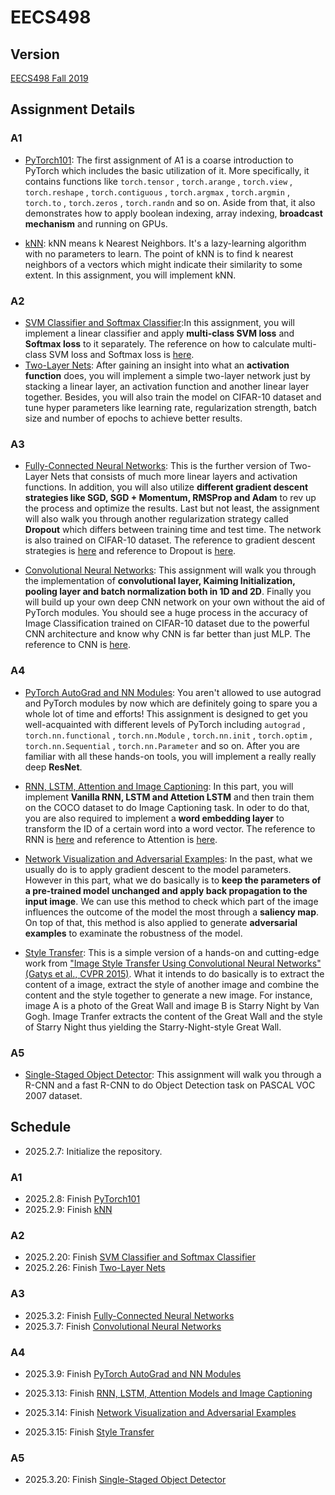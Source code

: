 # EECS498

## Version

[EECS498 Fall 2019](https://web.eecs.umich.edu/~justincj/teaching/eecs498/FA2019)

## Assignment Details

### A1

- [PyTorch101](Assignments/A1/pytorch101.ipynb): The first assignment of A1 is a coarse introduction to PyTorch which includes the basic utilization of it. More specifically, it contains functions like `torch.tensor` , `torch.arange` , `torch.view` , `torch.reshape` , `torch.contiguous` , `torch.argmax` , `torch.argmin` , `torch.to` , `torch.zeros` , `torch.randn` and so on. Aside from that, it also demonstrates how to apply boolean indexing, array indexing, **broadcast mechanism** and running on GPUs.

- [kNN](Assignments/A1/kNN.ipynb): kNN means k Nearest Neighbors. It's a lazy-learning algorithm with no parameters to learn. The point of kNN is to find k nearest neighbors of a vectors which might indicate their similarity to some extent. In this assignment, you will implement kNN.

### A2

- [SVM Classifier and Softmax Classifier](Assignments/A2/linear_classifier.ipynb):In this assignment, you will implement a linear classifier and apply **multi-class SVM loss** and **Softmax loss** to it separately. The reference on how to calculate multi-class SVM loss and Softmax loss is [here](Notes/005LinearClassifier).
- [Two-Layer Nets](Assignments/A2/two_layer_net.ipynb): After gaining an insight into what an **activation function** does, you will implement a simple two-layer network just by stacking a linear layer, an activation function and another linear layer together. Besides, you will also train the model on CIFAR-10 dataset and tune hyper parameters like learning rate, regularization strength, batch size and number of epochs to achieve better results.

### A3

- [Fully-Connected Neural Networks](Assignments/A3/fully_connected_networks.ipynb): This is the further version of Two-Layer Nets that consists of much more linear layers and activation functions. In addition, you will also utilize **different gradient descent strategies like SGD, SGD + Momentum, RMSProp and Adam** to rev up the process and optimize the results. Last but not least, the assignment will also walk you through another regularization strategy called **Dropout** which differs between training time and test time. The network is also trained on CIFAR-10 dataset. The reference to gradient descent strategies is [here](Notes/006optimization.md) and reference to Dropout is [here](Notes/010ConvolutionalNeuralNetworks.md#Dropout).

- [Convolutional Neural Networks](Assignments/A3/convolutional_networks.ipynb): This assignment will walk you through the implementation of **convolutional layer, Kaiming Initialization, pooling layer and batch normalization both in 1D and 2D**. Finally you will build up your own deep CNN network on your own without the aid of PyTorch modules. You should see a huge process in the accuracy of Image Classification trained on CIFAR-10 dataset due to the powerful CNN architecture and know why CNN is far better than just MLP. The reference to CNN is [here](Notes/010ConvolutionalNeuralNetworks.md).

### A4

- [PyTorch AutoGrad and NN Modules](Assignments/A4/pytorch_autograd_and_nn.ipynb): You aren't allowed to use autograd and PyTorch modules by now which are definitely going to spare you a whole lot of time and efforts! This assignment is designed to get you well-acquainted with different levels of PyTorch including `autograd` , `torch.nn.functional` , `torch.nn.Module` , `torch.nn.init` , `torch.optim` , `torch.nn.Sequential` , `torch.nn.Parameter` and so on. After you are familiar with all these hands-on tools, you will implement a really really deep **ResNet**.
- [RNN, LSTM, Attention and Image Captioning](Assignments/A4/rnn_lstm_attention_captioning.ipynb): In this part, you will implement **Vanilla RNN, LSTM and Attetion LSTM** and then train them on the COCO dataset to do Image Captioning task. In oder to do that, you are also required to implement a **word embedding layer** to transform the ID of a certain word into a word vector. The reference to RNN is [here](Notes/013RecurrentNeuralNetworks.md) and reference to Attention is [here](Notes/014Attention.md).

- [Network Visualization and Adversarial Examples](Assignments/A4/network_visualization.ipynb): In the past, what we usually do is to apply gradient descent to the model parameters. However in this part, what we do basically is to **keep the parameters of a pre-trained model unchanged and apply back propagation to the input image**. We can use this method to check which part of the image influences the outcome of the model the most through a **saliency map**. On top of that, this method is also applied to generate **adversarial examples** to examinate the robustness of the model.
- [Style Transfer](Assignments/A4/style_transfer.ipynb): This is a simple version of a hands-on and cutting-edge work from ["Image Style Transfer Using Convolutional Neural Networks" (Gatys et al., CVPR 2015)](https://www.cv-foundation.org/openaccess/content_cvpr_2016/papers/Gatys_Image_Style_Transfer_CVPR_2016_paper.pdf). What it intends to do basically is to extract the content of a image, extract the style of another image and combine the content and the style together to generate a new image. For instance, image A is a photo of the Great Wall and image B is Starry Night by Van Gogh. Image Tranfer extracts the content of the Great Wall and the style of Starry Night thus yielding the Starry-Night-style Great Wall.

### A5

- [Single-Staged Object Detector](Assignments/A5/single_stage_detector_yolo.ipynb): This assignment will walk you through a R-CNN and a fast R-CNN to do Object Detection task on PASCAL VOC 2007 dataset.

## Schedule

- 2025.2.7: Initialize the repository.

### A1

- 2025.2.8: Finish [PyTorch101](Assignments/A1/pytorch101.ipynb)
- 2025.2.9: Finish [kNN](Assignments/A1/kNN.ipynb)

### A2

- 2025.2.20: Finish [SVM Classifier and Softmax Classifier](Assignments/A2/linear_classifier.ipynb)
- 2025.2.26: Finish [Two-Layer Nets](Assignments/A2/two_layer_net.ipynb)

### A3

- 2025.3.2: Finish [Fully-Connected Neural Networks](Assignments/A3/fully_connected_networks.ipynb)
- 2025.3.7: Finish [Convolutional Neural Networks](Assignments/A3/convolutional_networks.ipynb) 

### A4

- 2025.3.9: Finish [PyTorch AutoGrad and NN Modules](Assignments/A4/pytorch_autograd_and_nn.ipynb)
- 2025.3.13: Finish [RNN, LSTM, Attention Models and Image Captioning](Assignments/A4/rnn_lstm_attention_captioning.ipynb) 

- 2025.3.14: Finish [Network Visualization and Adversarial Examples](Assignments/A4/network_visualization.ipynb) 

- 2025.3.15: Finish [Style Transfer](Assignments/A4/style_transfer.ipynb) 

### A5

- 2025.3.20: Finish [Single-Staged Object Detector](Assignments/A5/single_stage_detector_yolo.ipynb) 

